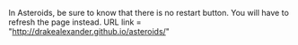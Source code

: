 In Asteroids, be sure to know that there is no restart button. You will have to refresh the page instead.
URL link = "http://drakealexander.github.io/asteroids/"
